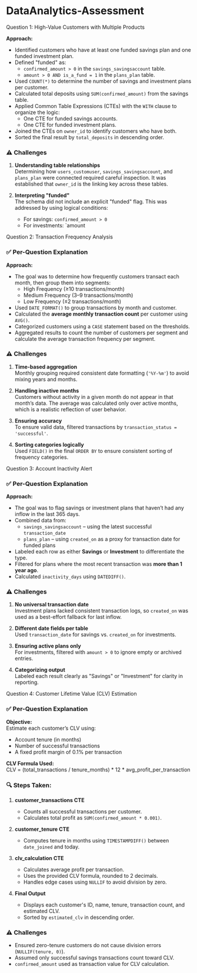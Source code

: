 # DataAnalytics-Assessment

Question 1:  High-Value Customers with Multiple Products

**Approach:**

- Identified customers who have at least one funded savings plan and one funded investment plan.
- Defined "funded" as:
  - `confirmed_amount > 0` in the `savings_savingsaccount` table.
  - `amount > 0 AND is_a_fund = 1` in the `plans_plan` table.
- Used `COUNT(*)` to determine the number of savings and investment plans per customer.
- Calculated total deposits using `SUM(confirmed_amount)` from the savings table.
- Applied Common Table Expressions (CTEs) with the `WITH` clause to organize the logic:
  - One CTE for funded savings accounts.
  - One CTE for funded investment plans.
- Joined the CTEs on `owner_id` to identify customers who have both.
- Sorted the final result by `total_deposits` in descending order.

### ⚠️ Challenges

1. **Understanding table relationships**  
   Determining how `users_customuser`, `savings_savingsaccount`, and `plans_plan` were connected required careful inspection. It was established that `owner_id` is the linking key across these tables.

2. **Interpreting "funded"**  
   The schema did not include an explicit "funded" flag. This was addressed by using logical conditions:
   - For savings: `confirmed_amount > 0`
   - For investments: `amount
  

Question 2: Transaction Frequency Analysis

### ✅ Per-Question Explanation

**Approach:**

- The goal was to determine how frequently customers transact each month, then group them into segments:
  - High Frequency (≥10 transactions/month)
  - Medium Frequency (3–9 transactions/month)
  - Low Frequency (≤2 transactions/month)
- Used `DATE_FORMAT()` to group transactions by month and customer.
- Calculated the **average monthly transaction count** per customer using `AVG()`.
- Categorized customers using a `CASE` statement based on the thresholds.
- Aggregated results to count the number of customers per segment and calculate the average transaction frequency per segment.

### ⚠️ Challenges

1. **Time-based aggregation**  
   Monthly grouping required consistent date formatting (`'%Y-%m'`) to avoid mixing years and months.

2. **Handling inactive months**  
   Customers without activity in a given month do not appear in that month’s data. The average was calculated only over active months, which is a realistic reflection of user behavior.

3. **Ensuring accuracy**  
   To ensure valid data, filtered transactions by `transaction_status = 'successful'`.

4. **Sorting categories logically**  
   Used `FIELD()` in the final `ORDER BY` to ensure consistent sorting of frequency categories.


Question 3: Account Inactivity Alert

### ✅ Per-Question Explanation

**Approach:**

- The goal was to flag savings or investment plans that haven’t had any inflow in the last 365 days.
- Combined data from:
  - `savings_savingsaccount` – using the latest successful `transaction_date`
  - `plans_plan` – using `created_on` as a proxy for transaction date for funded plans
- Labeled each row as either **Savings** or **Investment** to differentiate the type.
- Filtered for plans where the most recent transaction was **more than 1 year ago**.
- Calculated `inactivity_days` using `DATEDIFF()`.

### ⚠️ Challenges

1. **No universal transaction date**  
   Investment plans lacked consistent transaction logs, so `created_on` was used as a best-effort fallback for last inflow.

2. **Different date fields per table**  
   Used `transaction_date` for savings vs. `created_on` for investments.

3. **Ensuring active plans only**  
   For investments, filtered with `amount > 0` to ignore empty or archived entries.

4. **Categorizing output**  
   Labeled each result clearly as "Savings" or "Investment" for clarity in reporting.

Question 4: Customer Lifetime Value (CLV) Estimation

### ✅ Per-Question Explanation

**Objective:**  
Estimate each customer’s CLV using:
- Account tenure (in months)
- Number of successful transactions
- A fixed profit margin of 0.1% per transaction

**CLV Formula Used:**  
CLV = (total_transactions / tenure_months) * 12 * avg_profit_per_transaction

### 🔍 Steps Taken:

1. **customer_transactions CTE**  
   - Counts all successful transactions per customer.
   - Calculates total profit as `SUM(confirmed_amount * 0.001)`.

2. **customer_tenure CTE**  
   - Computes tenure in months using `TIMESTAMPDIFF()` between `date_joined` and today.

3. **clv_calculation CTE**  
   - Calculates average profit per transaction.
   - Uses the provided CLV formula, rounded to 2 decimals.
   - Handles edge cases using `NULLIF` to avoid division by zero.

4. **Final Output**  
   - Displays each customer's ID, name, tenure, transaction count, and estimated CLV.
   - Sorted by `estimated_clv` in descending order.

### ⚠️ Challenges

- Ensured zero-tenure customers do not cause division errors (`NULLIF(tenure, 0)`).
- Assumed only successful savings transactions count toward CLV.
- `confirmed_amount` used as transaction value for CLV calculation.




